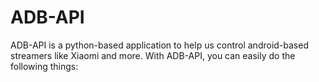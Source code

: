 # ADB-API

ADB-API is a python-based application to help us control android-based streamers like Xiaomi and more.
With ADB-API, you can easily do the following things: 
